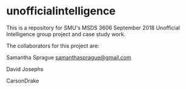 # unofficialintelligence
This is a repository for SMU's MSDS 3606 September 2018 Unofficial Intelligence group project and case study work.

The collaborators for this project are: 

Samantha Sprague
samanthasprague@gmail.com

David Josephs 

CarsonDrake
